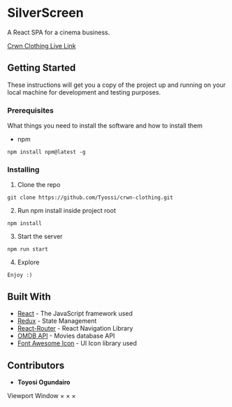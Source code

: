 # SilverScreen

A React SPA for a cinema business.

[Crwn Clothing Live Link](https://crwn-clothingline.herokuapp.com/)

## Getting Started

These instructions will get you a copy of the project up and running on your local machine for development and testing purposes.

### Prerequisites

What things you need to install the software and how to install them

- npm

```
npm install npm@latest -g
```

### Installing

1. Clone the repo

```
git clone https://github.com/Tyossi/crwn-clothing.git
```

2. Run npm install inside project root

```
npm install
```

3. Start the server

```
npm run start
```

4. Explore

```
Enjoy :)
```

## Built With

* [React](https://reactjs.org/) - The JavaScript framework used
* [Redux](https://redux.js.org/) - State Management
* [React-Router](https://v5.reactrouter.com/web/guides/quick-start) - React Navigation Library
* [OMDB API](http://www.omdbapi.com/?__cf_chl_captcha_tk__=BW1VqdsjeLu4hkpieFCaqsn8DOQI1npYhBOF4qa0G4k-1636295413-0-gaNycGzNA30) - Movies database API
* [Font Awesome Icon](https://fontawesome.com/) - UI Icon library used


## Contributors

* **Toyosi Ogundairo**


Viewport
Window
×
×
×
